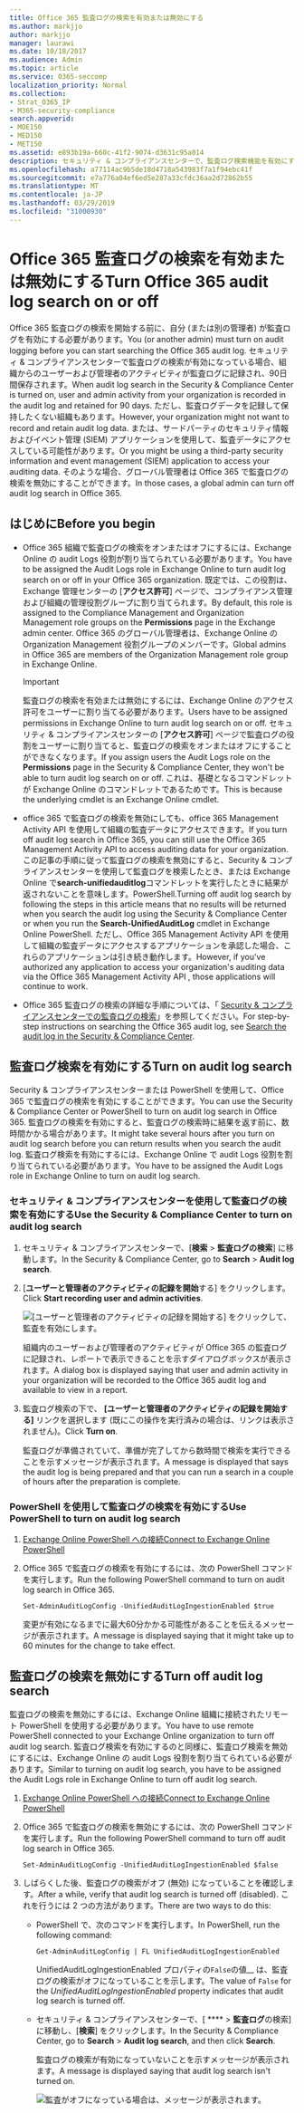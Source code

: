 ```yaml
---
title: Office 365 監査ログの検索を有効または無効にする
ms.author: markjjo
author: markjjo
manager: laurawi
ms.date: 10/18/2017
ms.audience: Admin
ms.topic: article
ms.service: O365-seccomp
localization_priority: Normal
ms.collection:
- Strat_O365_IP
- M365-security-compliance
search.appverid:
- MOE150
- MED150
- MET150
ms.assetid: e893b19a-660c-41f2-9074-d3631c95a014
description: セキュリティ & コンプライアンスセンターで、監査ログ検索機能を有効にすることができます。 変更した場合は、いつでもオフにすることができます。 監査ログ検索がオフになっている場合、管理者は、組織内のユーザーおよび管理者のアクティビティに対して Office 365 監査ログを検索することはできません。
ms.openlocfilehash: a77114ac9b5de18d4718a543983f7a1f94ebc41f
ms.sourcegitcommit: e7a776a04ef6ed5e287a33cfdc36aa2d72862b55
ms.translationtype: MT
ms.contentlocale: ja-JP
ms.lasthandoff: 03/29/2019
ms.locfileid: "31000930"
---
```

# <a name="turn-office-365-audit-log-search-on-or-off"></a><span data-ttu-id="999a8-105">Office 365 監査ログの検索を有効または無効にする</span><span class="sxs-lookup"><span data-stu-id="999a8-105">Turn Office 365 audit log search on or off</span></span>

<span data-ttu-id="999a8-106">Office 365 監査ログの検索を開始する前に、自分 (または別の管理者) が監査ログを有効にする必要があります。</span><span class="sxs-lookup"><span data-stu-id="999a8-106">You (or another admin) must turn on audit logging before you can start searching the Office 365 audit log.</span></span> <span data-ttu-id="999a8-107">セキュリティ & コンプライアンスセンターで監査ログの検索が有効になっている場合、組織からのユーザーおよび管理者のアクティビティが監査ログに記録され、90日間保存されます。</span><span class="sxs-lookup"><span data-stu-id="999a8-107">When audit log search in the Security & Compliance Center is turned on, user and admin activity from your organization is recorded in the audit log and retained for 90 days.</span></span> <span data-ttu-id="999a8-108">ただし、監査ログデータを記録して保持したくない組織もあります。</span><span class="sxs-lookup"><span data-stu-id="999a8-108">However, your organization might not want to record and retain audit log data.</span></span> <span data-ttu-id="999a8-109">または、サードパーティのセキュリティ情報およびイベント管理 (SIEM) アプリケーションを使用して、監査データにアクセスしている可能性があります。</span><span class="sxs-lookup"><span data-stu-id="999a8-109">Or you might be using a third-party security information and event management (SIEM) application to access your auditing data.</span></span> <span data-ttu-id="999a8-110">そのような場合、グローバル管理者は Office 365 で監査ログの検索を無効にすることができます。</span><span class="sxs-lookup"><span data-stu-id="999a8-110">In those cases, a global admin can turn off audit log search in Office 365.</span></span>
  
## <a name="before-you-begin"></a><span data-ttu-id="999a8-111">はじめに</span><span class="sxs-lookup"><span data-stu-id="999a8-111">Before you begin</span></span>

- <span data-ttu-id="999a8-112">Office 365 組織で監査ログの検索をオンまたはオフにするには、Exchange Online の audit Logs 役割が割り当てられている必要があります。</span><span class="sxs-lookup"><span data-stu-id="999a8-112">You have to be assigned the Audit Logs role in Exchange Online to turn audit log search on or off in your Office 365 organization.</span></span> <span data-ttu-id="999a8-113">既定では、この役割は、Exchange 管理センターの [**アクセス許可**] ページで、コンプライアンス管理および組織の管理役割グループに割り当てられます。</span><span class="sxs-lookup"><span data-stu-id="999a8-113">By default, this role is assigned to the Compliance Management and Organization Management role groups on the **Permissions** page in the Exchange admin center.</span></span> <span data-ttu-id="999a8-114">Office 365 のグローバル管理者は、Exchange Online の Organization Management 役割グループのメンバーです。</span><span class="sxs-lookup"><span data-stu-id="999a8-114">Global admins in Office 365 are members of the Organization Management role group in Exchange Online.</span></span> 
    
    > [!IMPORTANT]
    > <span data-ttu-id="999a8-115">監査ログの検索を有効または無効にするには、Exchange Online のアクセス許可をユーザーに割り当てる必要があります。</span><span class="sxs-lookup"><span data-stu-id="999a8-115">Users have to be assigned permissions in Exchange Online to turn audit log search on or off.</span></span> <span data-ttu-id="999a8-116">セキュリティ & コンプライアンスセンターの [**アクセス許可**] ページで監査ログの役割をユーザーに割り当てると、監査ログの検索をオンまたはオフにすることができなくなります。</span><span class="sxs-lookup"><span data-stu-id="999a8-116">If you assign users the Audit Logs role on the **Permissions** page in the Security & Compliance Center, they won't be able to turn audit log search on or off.</span></span> <span data-ttu-id="999a8-117">これは、基礎となるコマンドレットが Exchange Online のコマンドレットであるためです。</span><span class="sxs-lookup"><span data-stu-id="999a8-117">This is because the underlying cmdlet is an Exchange Online cmdlet.</span></span> 
  
- <span data-ttu-id="999a8-118">office 365 で監査ログの検索を無効にしても、office 365 Management Activity API を使用して組織の監査データにアクセスできます。</span><span class="sxs-lookup"><span data-stu-id="999a8-118">If you turn off audit log search in Office 365, you can still use the Office 365 Management Activity API to access auditing data for your organization.</span></span> <span data-ttu-id="999a8-119">この記事の手順に従って監査ログの検索を無効にすると、Security & コンプライアンスセンターを使用して監査ログを検索したとき、または Exchange Online で**search-unifiedauditlog**コマンドレットを実行したときに結果が返されないことを意味します。PowerShell.</span><span class="sxs-lookup"><span data-stu-id="999a8-119">Turning off audit log search by following the steps in this article means that no results will be returned when you search the audit log using the Security & Compliance Center or when you run the **Search-UnifiedAuditLog** cmdlet in Exchange Online PowerShell.</span></span> <span data-ttu-id="999a8-120">ただし、Office 365 Management Activity API を使用して組織の監査データにアクセスするアプリケーションを承認した場合、これらのアプリケーションは引き続き動作します。</span><span class="sxs-lookup"><span data-stu-id="999a8-120">However, if you've authorized any application to access your organization's auditing data via the Office 365 Management Activity API , those applications will continue to work.</span></span> 
    
- <span data-ttu-id="999a8-121">Office 365 監査ログの検索の詳細な手順については、「 [Security & コンプライアンスセンターでの監査ログの検索](search-the-audit-log-in-security-and-compliance.md)」を参照してください。</span><span class="sxs-lookup"><span data-stu-id="999a8-121">For step-by-step instructions on searching the Office 365 audit log, see [Search the audit log in the Security & Compliance Center](search-the-audit-log-in-security-and-compliance.md).</span></span>
    
## <a name="turn-on-audit-log-search"></a><span data-ttu-id="999a8-122">監査ログ検索を有効にする</span><span class="sxs-lookup"><span data-stu-id="999a8-122">Turn on audit log search</span></span>

<span data-ttu-id="999a8-123">Security & コンプライアンスセンターまたは PowerShell を使用して、Office 365 で監査ログの検索を有効にすることができます。</span><span class="sxs-lookup"><span data-stu-id="999a8-123">You can use the Security & Compliance Center or PowerShell to turn on audit log search in Office 365.</span></span> <span data-ttu-id="999a8-124">監査ログの検索を有効にすると、監査ログの検索時に結果を返す前に、数時間かかる場合があります。</span><span class="sxs-lookup"><span data-stu-id="999a8-124">It might take several hours after you turn on audit log search before you can return results when you search the audit log.</span></span> <span data-ttu-id="999a8-125">監査ログ検索を有効にするには、Exchange Online で audit Logs 役割を割り当てられている必要があります。</span><span class="sxs-lookup"><span data-stu-id="999a8-125">You have to be assigned the Audit Logs role in Exchange Online to turn on audit log search.</span></span>
  
### <a name="use-the-security--compliance-center-to-turn-on-audit-log-search"></a><span data-ttu-id="999a8-126">セキュリティ & コンプライアンスセンターを使用して監査ログの検索を有効にする</span><span class="sxs-lookup"><span data-stu-id="999a8-126">Use the Security & Compliance Center to turn on audit log search</span></span>

1. <span data-ttu-id="999a8-127">セキュリティ & コンプライアンスセンターで、[**検索** \> **監査ログの検索**] に移動します。</span><span class="sxs-lookup"><span data-stu-id="999a8-127">In the Security & Compliance Center, go to **Search** \> **Audit log search**.</span></span>
    
2. <span data-ttu-id="999a8-128">[**ユーザーと管理者のアクティビティの記録を開始**する] をクリックします。</span><span class="sxs-lookup"><span data-stu-id="999a8-128">Click **Start recording user and admin activities**.</span></span>
    
    ![[ユーザーと管理者のアクティビティの記録を開始する] をクリックして、監査を有効にします。](media/39a9d35f-88d0-4bbe-a962-0be2f838e2bf.png)
  
    <span data-ttu-id="999a8-130">組織内のユーザーおよび管理者のアクティビティが Office 365 の監査ログに記録され、レポートで表示できることを示すダイアログボックスが表示されます。</span><span class="sxs-lookup"><span data-stu-id="999a8-130">A dialog box is displayed saying that user and admin activity in your organization will be recorded to the Office 365 audit log and available to view in a report.</span></span> 
    
3. <span data-ttu-id="999a8-131">監査ログ検索の下で、 **[ユーザーと管理者のアクティビティの記録を開始する]** リンクを選択します (既にこの操作を実行済みの場合は、リンクは表示されません)。</span><span class="sxs-lookup"><span data-stu-id="999a8-131">Click **Turn on**.</span></span>
    
    <span data-ttu-id="999a8-132">監査ログが準備されていて、準備が完了してから数時間で検索を実行できることを示すメッセージが表示されます。</span><span class="sxs-lookup"><span data-stu-id="999a8-132">A message is displayed that says the audit log is being prepared and that you can run a search in a couple of hours after the preparation is complete.</span></span>
    
### <a name="use-powershell-to-turn-on-audit-log-search"></a><span data-ttu-id="999a8-133">PowerShell を使用して監査ログの検索を有効にする</span><span class="sxs-lookup"><span data-stu-id="999a8-133">Use PowerShell to turn on audit log search</span></span>

1. [<span data-ttu-id="999a8-134">Exchange Online PowerShell への接続</span><span class="sxs-lookup"><span data-stu-id="999a8-134">Connect to Exchange Online PowerShell</span></span>](https://go.microsoft.com/fwlink/p/?LinkID=396554)
    
2. <span data-ttu-id="999a8-135">Office 365 で監査ログの検索を有効にするには、次の PowerShell コマンドを実行します。</span><span class="sxs-lookup"><span data-stu-id="999a8-135">Run the following PowerShell command to turn on audit log search in Office 365.</span></span>
    
    ```
    Set-AdminAuditLogConfig -UnifiedAuditLogIngestionEnabled $true
    ```

    <span data-ttu-id="999a8-136">変更が有効になるまでに最大60分かかる可能性があることを伝えるメッセージが表示されます。</span><span class="sxs-lookup"><span data-stu-id="999a8-136">A message is displayed saying that it might take up to 60 minutes for the change to take effect.</span></span>
  
## <a name="turn-off-audit-log-search"></a><span data-ttu-id="999a8-137">監査ログの検索を無効にする</span><span class="sxs-lookup"><span data-stu-id="999a8-137">Turn off audit log search</span></span>

<span data-ttu-id="999a8-138">監査ログの検索を無効にするには、Exchange Online 組織に接続されたリモート PowerShell を使用する必要があります。</span><span class="sxs-lookup"><span data-stu-id="999a8-138">You have to use remote PowerShell connected to your Exchange Online organization to turn off audit log search.</span></span> <span data-ttu-id="999a8-139">監査ログ検索を有効にするのと同様に、監査ログ検索を無効にするには、Exchange Online の audit Logs 役割を割り当てられている必要があります。</span><span class="sxs-lookup"><span data-stu-id="999a8-139">Similar to turning on audit log search, you have to be assigned the Audit Logs role in Exchange Online to turn off audit log search.</span></span>
  
1. [<span data-ttu-id="999a8-140">Exchange Online PowerShell への接続</span><span class="sxs-lookup"><span data-stu-id="999a8-140">Connect to Exchange Online PowerShell</span></span>](https://go.microsoft.com/fwlink/p/?LinkID=396554)
    
2. <span data-ttu-id="999a8-141">Office 365 で監査ログの検索を無効にするには、次の PowerShell コマンドを実行します。</span><span class="sxs-lookup"><span data-stu-id="999a8-141">Run the following PowerShell command to turn off audit log search in Office 365.</span></span>
    
    ```
    Set-AdminAuditLogConfig -UnifiedAuditLogIngestionEnabled $false
    ```

3. <span data-ttu-id="999a8-142">しばらくした後、監査ログの検索がオフ (無効) になっていることを確認します。</span><span class="sxs-lookup"><span data-stu-id="999a8-142">After a while, verify that audit log search is turned off (disabled).</span></span> <span data-ttu-id="999a8-143">これを行うには 2 つの方法があります。</span><span class="sxs-lookup"><span data-stu-id="999a8-143">There are two ways to do this:</span></span>
    
    - <span data-ttu-id="999a8-144">PowerShell で、次のコマンドを実行します。</span><span class="sxs-lookup"><span data-stu-id="999a8-144">In PowerShell, run the following command:</span></span>

        ```
        Get-AdminAuditLogConfig | FL UnifiedAuditLogIngestionEnabled
        ```

        <span data-ttu-id="999a8-145">UnifiedAuditLogIngestionEnabled プロパティの`False`の値__ は、監査ログの検索がオフになっていることを示します。</span><span class="sxs-lookup"><span data-stu-id="999a8-145">The value of  `False` for the  _UnifiedAuditLogIngestionEnabled_ property indicates that audit log search is turned off.</span></span> 
    
    - <span data-ttu-id="999a8-146">セキュリティ & コンプライアンスセンターで、[ \*\*\*\* \> **監査ログ**の検索] に移動し、[**検索**] をクリックします。</span><span class="sxs-lookup"><span data-stu-id="999a8-146">In the Security & Compliance Center, go to **Search** \> **Audit log search**, and then click **Search**.</span></span>
    
      <span data-ttu-id="999a8-147">監査ログの検索が有効になっていないことを示すメッセージが表示されます。</span><span class="sxs-lookup"><span data-stu-id="999a8-147">A message is displayed saying that audit log search isn't turned on.</span></span> 
    
      ![監査がオフになっている場合は、メッセージが表示されます。](media/dca53da6-1cbe-4fa3-9860-f0d674de9538.png)
